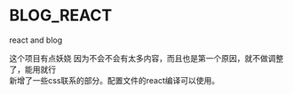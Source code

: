 # BLOG_REACT
react and blog

这个项目有点妖娆
因为不会不会有太多内容，而且也是第一个原因，就不做调整了，能用就行
<br>
新增了一些css联系的部分。配置文件的react编译可以使用。